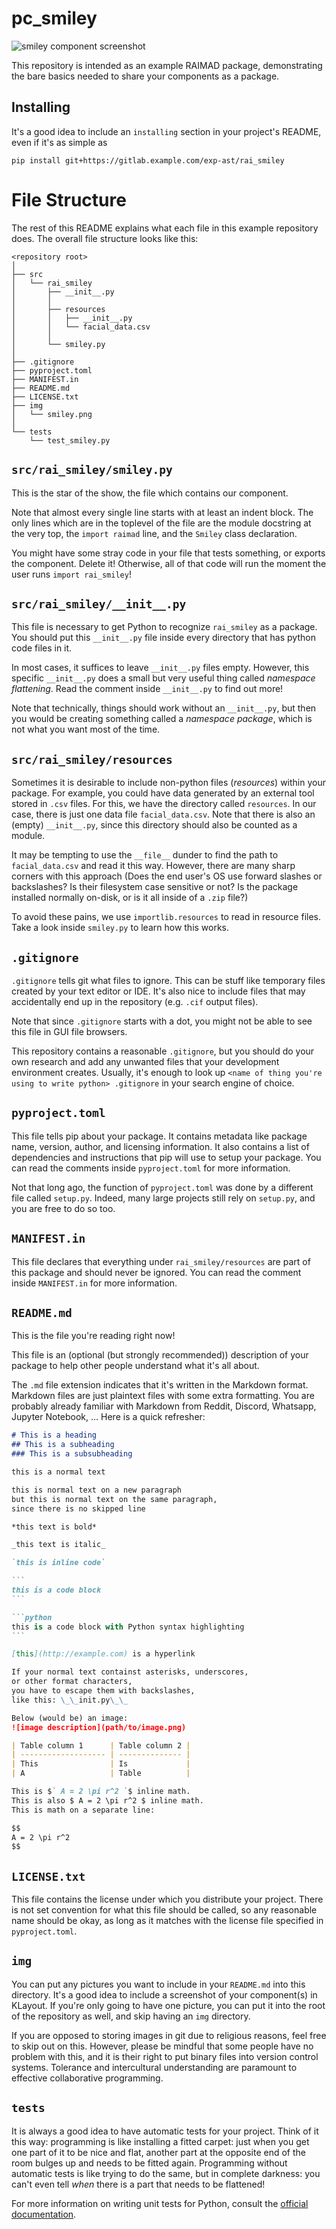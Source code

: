 # pc\_smiley

![smiley component screenshot](img/smiley.png)

This repository is intended as an example RAIMAD package,
demonstrating the bare basics needed to share your components
as a package.

## Installing

It's a good idea to include an `installing` section
in your project's README, even if it's as simple as

```
pip install git+https://gitlab.example.com/exp-ast/rai_smiley
```

# File Structure

The rest of this README explains what each file in this example repository does.
The overall file structure looks like this:

```
<repository root>
│
├── src
│   └── rai_smiley
│       ├── __init__.py
│       │
│       ├── resources
│       │   ├── __init__.py
│       │   └── facial_data.csv
│       │
│       └── smiley.py
│    
├── .gitignore
├── pyproject.toml
├── MANIFEST.in
├── README.md
├── LICENSE.txt
├── img
│   └── smiley.png
│    
└── tests
    └── test_smiley.py
```

## `src/rai_smiley/smiley.py`

This is the star of the show,
the file which contains our component.

Note that almost every single line starts with at least an indent block.
The only lines which are in the toplevel of the file are the
module docstring at the very top,
the `import raimad` line,
and the `Smiley` class declaration.

You might have some stray code in your file that
tests something,
or exports the component.
Delete it!
Otherwise, all of that code will run the moment
the user runs `import rai_smiley`!

## `src/rai_smiley/__init__.py`

This file is necessary to get Python to recognize `rai_smiley`
as a package.
You should put this `__init__.py` file inside every directory
that has python code files in it.

In most cases, it suffices to leave `__init__.py` files empty.
However, this specific `__init__.py` does a small
but very useful thing called *namespace flattening*.
Read the comment inside `__init__.py` to find out more!

Note that technically, things should work without an `__init__.py`,
but then you would be creating something called a *namespace package*,
which is not what you want most of the time.

## `src/rai_smiley/resources`

Sometimes it is desirable to include non-python files (*resources*)
within your package.
For example, you could have data generated by an external tool stored
in `.csv` files.
For this, we have the directory called `resources`.
In our case, there is just one data file `facial_data.csv`.
Note that there is also an (empty) `__init__.py`,
since this directory should also be counted as a module.

It may be tempting to use the `__file__` dunder to find
the path to `facial_data.csv` and read it this way.
However, there are many sharp corners with this approach
(Does the end user's OS use forward slashes or backslashes?
Is their filesystem case sensitive or not?
Is the package installed normally on-disk,
or is it all inside of a `.zip` file?)

To avoid these pains, we use `importlib.resources`
to read in resource files.
Take a look inside `smiley.py` to learn how this works.

## `.gitignore`

`.gitignore` tells git what files to ignore.
This can be stuff like temporary files created by your text
editor or IDE.
It's also nice to include files that may accidentally end
up in the repository (e.g. `.cif` output files).

Note that since `.gitignore` starts with a dot,
you might not be able to see this file in GUI file browsers.

This repository contains a reasonable `.gitignore`,
but you should do your own research and add any unwanted files
that your development environment creates.
Usually, it's enough to look up
`<name of thing you're using to write python> .gitignore`
in your search engine of choice.

## `pyproject.toml`

This file tells pip about your package.
It contains metadata like package name, version, author,
and licensing information.
It also contains a list of dependencies and
instructions that pip will use to setup your package.
You can read the comments inside `pyproject.toml`
for more information.

Not that long ago, the function of `pyproject.toml` was done by a different
file called `setup.py`.
Indeed, many large projects still rely on `setup.py`,
and you are free to do so too.

## `MANIFEST.in`

This file declares that everything under `rai_smiley/resources`
are part of this package and should never be ignored.
You can read the comment inside `MANIFEST.in` for more information.

## `README.md`

This is the file you're reading right now!

This file is an (optional (but strongly recommended))
description of your package to help other people
understand what it's all about.

The `.md` file extension indicates that it's written in the
Markdown format.
Markdown files are just plaintext files with some extra
formatting.
You are probably already familiar with Markdown
from Reddit, Discord, Whatsapp, Jupyter Notebook, ...
Here is a quick refresher:

````markdown
# This is a heading
## This is a subheading
### This is a subsubheading

this is a normal text

this is normal text on a new paragraph
but this is normal text on the same paragraph,
since there is no skipped line

*this text is bold*

_this text is italic_

`this is inline code`

```
this is a code block
```

```python
this is a code block with Python syntax highlighting
```

[this](http://example.com) is a hyperlink

If your normal text containst asterisks, underscores,
or other format characters,
you have to escape them with backslashes,
like this: \_\_init.py\_\_

Below (would be) an image:
![image description](path/to/image.png)

| Table column 1      | Table column 2 |
| ------------------- | -------------- |
| This                | Is             |
| A                   | Table          |

This is $` A = 2 \pi r^2 `$ inline math.
This is also $ A = 2 \pi r^2 $ inline math.
This is math on a separate line:

$$
A = 2 \pi r^2
$$

````

## `LICENSE.txt`

This file contains the license under which you distribute your project.
There is not set convention for what this file should be called,
so any reasonable name should be okay, as long as it matches
with the license file specified in `pyproject.toml`.

## `img`

You can put any pictures you want to include in your `README.md`
into this directory.
It's a good idea to include a screenshot of your component(s)
in KLayout.
If you're only going to have one picture,
you can put it into the root of the repository as well,
and skip having an `img` directory.

If you are opposed to storing images in git due to religious reasons,
feel free to skip out on this.
However, please be mindful that some people have no problem with this,
and it is their right to put binary files into version control systems.
Tolerance and intercultural understanding are paramount to effective
collaborative programming.

## `tests`

It is always a good idea to have automatic tests for your project.
Think of it this way:
programming is like installing a fitted carpet:
just when you get one part of it to be nice and flat,
another part at the opposite end of the room
bulges up and needs to be fitted again.
Programming without automatic tests is like trying to do the same,
but in complete darkness:
you can't even tell
*when* there is a part that needs to be flattened!

For more information on writing unit tests for Python,
consult the
[official documentation](https://docs.python.org/3/library/unittest.html).

